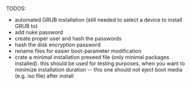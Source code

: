 TODOS:
- automated GRUB installation (still needed to select a device to install GRUB to)
- add nuke password
- create proper user and hash the passwords
- hash the disk encryption password
- rename files for easier boot-parameter modification
- crate a minimal installation preseed file (only minimal packages installed). this should be used for testing purposes, when you want to minimize installation duration
-- this one should not eject boot media (e.g. iso file) after install
